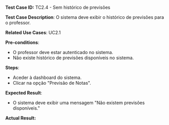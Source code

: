 **Test Case ID:** TC2.4 - Sem histórico de previsões

**Test Case Description**: O sistema deve exibir o histórico de previsões para o professor.

**Related Use Cases**: UC2.1

**Pre-conditions**:
- O professor deve estar autenticado no sistema.
- Não existe histórico de previsões disponíveis no sistema.

**Steps**:
- Aceder à dashboard do sistema.
- Clicar na opção "Previsão de Notas".

**Expected Result**:
- O sistema deve exibir uma mensagem "Não existem previsões disponíveis."

**Actual Result:**